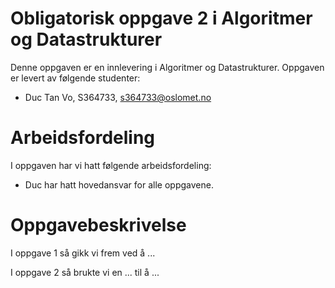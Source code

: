 # Obligatorisk oppgave 2 i Algoritmer og Datastrukturer

Denne oppgaven er en innlevering i Algoritmer og Datastrukturer. 
Oppgaven er levert av følgende studenter:
* Duc Tan Vo, S364733, s364733@oslomet.no

# Arbeidsfordeling

I oppgaven har vi hatt følgende arbeidsfordeling:
* Duc har hatt hovedansvar for alle oppgavene.

# Oppgavebeskrivelse

I oppgave 1 så gikk vi frem ved å ...

I oppgave 2 så brukte vi en ... til å ...
